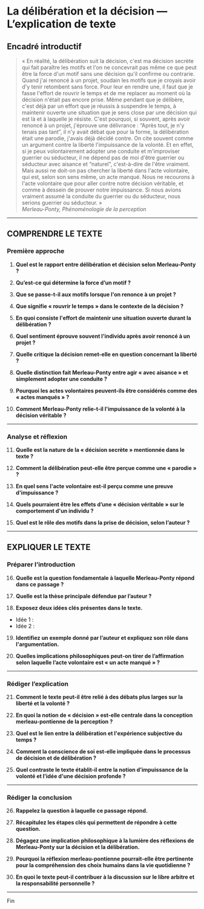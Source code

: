 # La délibération et la décision — L’explication de texte

## Encadré introductif
> « En réalité, la délibération suit la décision, c'est ma décision secrète qui fait paraître les motifs et l'on ne concevrait pas même ce que peut être la force d'un motif sans une décision qu'il confirme ou contrarie. Quand j'ai renoncé à un projet, soudain les motifs que je croyais avoir d'y tenir retombent sans force. Pour leur en rendre une, il faut que je fasse l'effort de rouvrir le temps et de me replacer au moment où la décision n'était pas encore prise. Même pendant que je délibère, c'est déjà par un effort que je réussis à suspendre le temps, à maintenir ouverte une situation que je sens close par une décision qui est là et à laquelle je résiste. C'est pourquoi, si souvent, après avoir renoncé à un projet, j'éprouve une délivrance : “Après tout, je n'y tenais pas tant”, il n'y avait débat que pour la forme, la délibération était une parodie, j'avais déjà décidé contre. On cite souvent comme un argument contre la liberté l'impuissance de la volonté. Et en effet, si je peux volontairement adopter une conduite et m'improviser guerrier ou séducteur, il ne dépend pas de moi d'être guerrier ou séducteur avec aisance et “naturel”, c'est-à-dire de l'être vraiment. Mais aussi ne doit-on pas chercher la liberté dans l'acte volontaire, qui est, selon son sens même, un acte manqué. Nous ne recourons à l'acte volontaire que pour aller contre notre décision véritable, et comme à dessein de prouver notre impuissance. Si nous avions vraiment assumé la conduite du guerrier ou du séducteur, nous serions guerrier ou séducteur. »  
> *Merleau-Ponty, Phénoménologie de la perception*

---

## COMPRENDRE LE TEXTE

### Première approche

1. **Quel est le rapport entre délibération et décision selon Merleau-Ponty ?**

2. **Qu’est-ce qui détermine la force d’un motif ?**

3. **Que se passe-t-il aux motifs lorsque l'on renonce à un projet ?**

4. **Que signifie « rouvrir le temps » dans le contexte de la décision ?**

5. **En quoi consiste l'effort de maintenir une situation ouverte durant la délibération ?**

6. **Quel sentiment éprouve souvent l'individu après avoir renoncé à un projet ?**

7. **Quelle critique la décision remet-elle en question concernant la liberté ?**

8. **Quelle distinction fait Merleau-Ponty entre agir « avec aisance » et simplement adopter une conduite ?**

9. **Pourquoi les actes volontaires peuvent-ils être considérés comme des « actes manqués » ?**

10. **Comment Merleau-Ponty relie-t-il l'impuissance de la volonté à la décision véritable ?**

---

### Analyse et réflexion

11. **Quelle est la nature de la « décision secrète » mentionnée dans le texte ?**

12. **Comment la délibération peut-elle être perçue comme une « parodie » ?**

13. **En quel sens l'acte volontaire est-il perçu comme une preuve d'impuissance ?**

14. **Quels pourraient être les effets d’une « décision véritable » sur le comportement d'un individu ?**

15. **Quel est le rôle des motifs dans la prise de décision, selon l’auteur ?**

---

## EXPLIQUER LE TEXTE

### Préparer l’introduction

16. **Quelle est la question fondamentale à laquelle Merleau-Ponty répond dans ce passage ?**

17. **Quelle est la thèse principale défendue par l’auteur ?**

18. **Exposez deux idées clés présentes dans le texte.**  
   - Idée 1 :  
   - Idée 2 :  

19. **Identifiez un exemple donné par l’auteur et expliquez son rôle dans l'argumentation.**

20. **Quelles implications philosophiques peut-on tirer de l’affirmation selon laquelle l’acte volontaire est « un acte manqué » ?**

---

### Rédiger l’explication

21. **Comment le texte peut-il être relié à des débats plus larges sur la liberté et la volonté ?**

22. **En quoi la notion de « décision » est-elle centrale dans la conception merleau-pontienne de la perception ?**

23. **Quel est le lien entre la délibération et l'expérience subjective du temps ?**

24. **Comment la conscience de soi est-elle impliquée dans le processus de décision et de délibération ?**

25. **Quel contraste le texte établit-il entre la notion d’impuissance de la volonté et l’idée d'une décision profonde ?**

---

### Rédiger la conclusion

26. **Rappelez la question à laquelle ce passage répond.**

27. **Récapitulez les étapes clés qui permettent de répondre à cette question.**

28. **Dégagez une implication philosophique à la lumière des réflexions de Merleau-Ponty sur la décision et la délibération.**  

29. **Pourquoi la réflexion merleau-pontienne pourrait-elle être pertinente pour la compréhension des choix humains dans la vie quotidienne ?**

30. **En quoi le texte peut-il contribuer à la discussion sur le libre arbitre et la responsabilité personnelle ?**

--- 

Fin